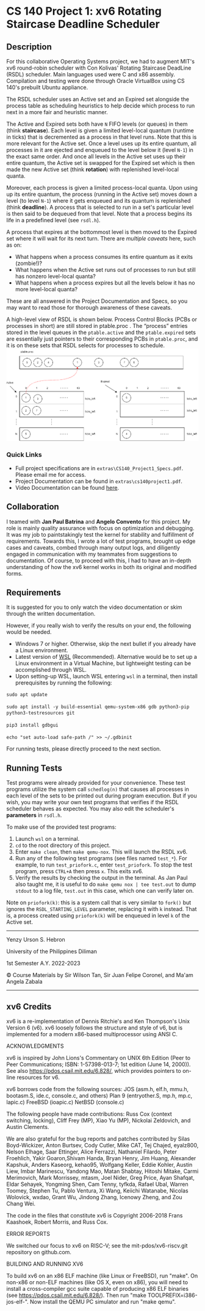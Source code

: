 # **CS 140 Project 1: xv6 Rotating Staircase Deadline Scheduler**

## **Description**
For this collaborative Operating Systems project, we had to augment MIT's xv6 round-robin scheduler with
Con Kolivas' Rotating Staircase DeadLine (RSDL) scheduler. Main languages used were C and x86 assembly. Compilation and testing were done through Oracle VirtualBox using CS 140's prebuilt Ubuntu appliance.

The RSDL scheduler uses an Active set and an Expired set alongside the process table as scheduling heuristics
to help decide which process to run next in a more fair and heuristic manner.

The Active and Expired sets both have `N` FIFO levels (or queues) in them (think **staircase**).
Each level is given a limited level-local quantum (runtime in ticks) that is decremented as a process in that level runs.
Note that this is more relevant for the Active set. Once a level uses up its entire quantum, all processes in it are ejected and enqueued to
the level below it (level `N-1`) in the exact same order. And once all levels in the Active set uses up their entire quantum, the Active set
is swapped for the Expired set which is then made the new Active set (think **rotation**) with replenished level-local quanta.

Moreover, each process is given a limited process-local quanta.
Upon using up its entire quantum, the process (running in the Active set) moves
down a level (to level `N-1`) where it gets enqueued and its quantum is replenished (think **deadline**).
A process that is selected to run in a set's particular level is then said to be dequeued from that level.
Note that a process begins its life in a predefined level (see `rsdl.h`).

A process that expires at the bottommost level is then moved to the Expired set where it will wait for its next turn.
There are *multiple caveats* here, such as on:
- What happens when a process consumes its entire quantum as it exits (zombie!)?
- What happens when the Active set runs out of processes to run but still has nonzero level-local quanta?
- What happens when a process expires but all the levels below it has no more level-local quanta?

These are all answered in the Project Documentation and Specs, so you may want to read those for thorough awareness of these caveats.

A high-level view of RSDL is shown below. Process Control Blocks (PCBs or processes in short) are still stored in ptable.proc .
The “process” entries stored in the level queues in the `ptable.active` and the `ptable.expired` sets are
essentially just pointers to their corresponding PCBs in `ptable.proc`, and it is on these sets that RSDL
selects for processes to schedule.
![rsdl.png](extras/rsdl.png)

### **Quick Links**
- Full project specifications are in `extras\CS140_Project1_Specs.pdf`. Please email me for access.
- Project Documentation can be found in `extras\cs140project1.pdf`.
- Video Documentation can be found [here](https://drive.google.com/file/d/1tz89OH9HZINDWIyBGx8JMmch4MLltlsT/view?usp=share_link).

## **Collaboration**
I teamed with **Jan Paul Batrina** and **Angelo Convento** for this project.
My role is mainly quality assurance with focus on optimization and debugging.
It was my job to paintstakingly test the kernel for stability and fulfillment of requirements.
Towards this, I wrote a lot of test programs, brought up edge cases and caveats, combed through many output logs, and diligently engaged
in communication with my teammates from suggestions to documentation.
Of course, to proceed with this, I had to have an in-depth understanding of how the xv6 kernel
works in both its original and modified forms.

## **Requirements**
It is suggested for you to only watch the video documentation or skim through the written documentation.

However, if you really wish to verify the results on your end, the following would be needed.
- Windows 7 or higher. Otherwise, skip the next bullet if you already have a Linux environment.
- Latest version of [WSL](https://learn.microsoft.com/en-us/windows/wsl/install) (Recommended). Alternative would be to set up a Linux environment in a Virtual Machine, but lightweight testing can be accomplished through WSL.
- Upon setting-up WSL, launch WSL entering `wsl` in a terminal, then install prerequisites by running the following:
```shell
sudo apt update

sudo apt install -y build-essential qemu-system-x86 gdb python3-pip
python3-testresources git

pip3 install gdbgui

echo "set auto-load safe-path /" >> ~/.gdbinit
```
For running tests, please directly proceed to the next section.

## **Running Tests**
Test programs were already provided for your convenience. These test programs utilize the system call `schedlog(n)` that causes all processes in each level of the sets to be printed out during program execution. But if you wish, you may write your own test programs that verifies if the RSDL scheduler behaves as expected. You may also edit the scheduler's **parameters** in `rsdl.h`.

To make use of the provided test programs:
1. Launch `wsl` on a terminal.
2. `cd` to the root directory of this project.
3. Enter `make clean`, then `make qemu-nox`. This will launch the RSDL xv6.
4. Run any of the following test programs (see files named `test_*`). For example, to run `test_priofork.c`, enter `test_priofork`. To stop the test program, press `CTRL+A` then press `x`. This exits xv6.
5. Verify the results by checking the output in the terminal. As Jan Paul also taught me, it is useful to do `make qemu nox | tee test.out` to dump `stdout` to a log file, `test.out` in this case, which one can verify later on.  

Note on `priofork(k)`: this is a system call that is very similar to `fork()` but ignores the `RSDL_STARTING_LEVEL` parameter, replacing it with `k` instead. That is, a process created using `priofork(k)` will be enqueued in level `k` of the Active set. 

---
Yenzy Urson S. Hebron

University of the Philippines Diliman

1st Semester A.Y. 2022-2023

© Course Materials by Sir Wilson Tan, Sir Juan Felipe Coronel, and Ma'am Angela Zabala

---
## **xv6 Credits**
xv6 is a re-implementation of Dennis Ritchie's and Ken Thompson's Unix
Version 6 (v6).  xv6 loosely follows the structure and style of v6,
but is implemented for a modern x86-based multiprocessor using ANSI C.

ACKNOWLEDGMENTS

xv6 is inspired by John Lions's Commentary on UNIX 6th Edition (Peer
to Peer Communications; ISBN: 1-57398-013-7; 1st edition (June 14,
2000)). See also https://pdos.csail.mit.edu/6.828/, which
provides pointers to on-line resources for v6.

xv6 borrows code from the following sources:
    JOS (asm.h, elf.h, mmu.h, bootasm.S, ide.c, console.c, and others)
    Plan 9 (entryother.S, mp.h, mp.c, lapic.c)
    FreeBSD (ioapic.c)
    NetBSD (console.c)

The following people have made contributions: Russ Cox (context switching,
locking), Cliff Frey (MP), Xiao Yu (MP), Nickolai Zeldovich, and Austin
Clements.

We are also grateful for the bug reports and patches contributed by Silas
Boyd-Wickizer, Anton Burtsev, Cody Cutler, Mike CAT, Tej Chajed, eyalz800,
Nelson Elhage, Saar Ettinger, Alice Ferrazzi, Nathaniel Filardo, Peter
Froehlich, Yakir Goaron,Shivam Handa, Bryan Henry, Jim Huang, Alexander
Kapshuk, Anders Kaseorg, kehao95, Wolfgang Keller, Eddie Kohler, Austin
Liew, Imbar Marinescu, Yandong Mao, Matan Shabtay, Hitoshi Mitake, Carmi
Merimovich, Mark Morrissey, mtasm, Joel Nider, Greg Price, Ayan Shafqat,
Eldar Sehayek, Yongming Shen, Cam Tenny, tyfkda, Rafael Ubal, Warren
Toomey, Stephen Tu, Pablo Ventura, Xi Wang, Keiichi Watanabe, Nicolas
Wolovick, wxdao, Grant Wu, Jindong Zhang, Icenowy Zheng, and Zou Chang Wei.

The code in the files that constitute xv6 is
Copyright 2006-2018 Frans Kaashoek, Robert Morris, and Russ Cox.

ERROR REPORTS

We switched our focus to xv6 on RISC-V; see the mit-pdos/xv6-riscv.git
repository on github.com.

BUILDING AND RUNNING XV6

To build xv6 on an x86 ELF machine (like Linux or FreeBSD), run
"make". On non-x86 or non-ELF machines (like OS X, even on x86), you
will need to install a cross-compiler gcc suite capable of producing
x86 ELF binaries (see https://pdos.csail.mit.edu/6.828/).
Then run "make TOOLPREFIX=i386-jos-elf-". Now install the QEMU PC
simulator and run "make qemu".